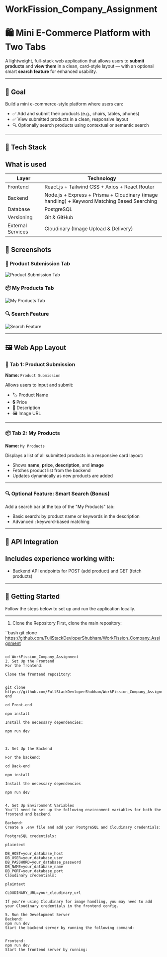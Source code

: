 # WorkFission_Company_Assignment

# 🛍️ Mini E-Commerce Platform with Two Tabs

A lightweight, full-stack web application that allows users to **submit products** and **view them** in a clean, card-style layout — with an optional smart **search feature** for enhanced usability.

---

## 🎯 Goal

Build a mini e-commerce-style platform where users can:
- ✅ Add and submit their products (e.g., chairs, tables, phones)
- ✅ View submitted products in a clean, responsive layout
- 🔍 Optionally search products using contextual or semantic search

---

## 🧱 Tech Stack

## What is used

| Layer             |Technology                                                                                    |
|-------------------|----------------------------------------------------------------------------------------------|
| Frontend          | React.js + Tailwind CSS + Axios + React Router                                               |
| Backend           | Node.js + Express + Prisma + Cloudinary (image handling) + Keyword Matching Based Searching  |
| Database          | PostgreSQL                                                                                   |
| Versioning        | Git & GitHub                                                                                 |
| External Services | Cloudinary (Image Upload & Delivery)                                                         |

## 📸 Screenshots

### 🧾 Product Submission Tab
![Product Submission Tab](./Front-end/public/Screenshot%20from%202025-05-14%2017-08-16.png)

### 📦 My Products Tab
![My Products Tab](./Front-end/public/Screenshot%20from%202025-05-14%2017-07-57.png)

### 🔍 Search Feature
![Search Feature](./Front-end/public/Screenshot%20from%202025-05-14%2017-08-31.png)

---

## 🖼️ Web App Layout

### 🧾 Tab 1: Product Submission
**Name:** `Product Submission`

Allows users to input and submit:
- 🏷️ Product Name  
- 💲 Price  
- 📝 Description  
- 🖼️ Image URL 

---

### 📦 Tab 2: My Products
**Name:** `My Products`

Displays a list of all submitted products in a responsive card layout:
- Shows **name**, **price**, **description**, and **image**
- Fetches product list from the backend
- Updates dynamically as new products are added

---

### 🔍 Optional Feature: Smart Search (Bonus)
Add a search bar at the top of the "My Products" tab:
- Basic search: by product name or keywords in the description
- Advanced : keyword-based matching

---

## 🔌 API Integration

## Includes experience working with:
- Backend API endpoints for POST (add product) and GET (fetch products)

---

## 🚀 Getting Started
Follow the steps below to set up and run the application locally.

---

1. Clone the Repository
First, clone the main repository:

``bash
git clone https://github.com/FullStackDevloperShubham/WorkFission_Company_Assignment
```

cd WorkFission_Company_Assignment
2. Set Up the Frontend
For the frontend:

Clone the frontend repository:


git clone https://github.com/FullStackDevloperShubham/WorkFission_Company_Assignment_Front-end

cd Front-end

npm install

Install the necessary dependencies:

npm run dev



3. Set Up the Backend

For the backend:

cd Back-end

npm install

Install the necessary dependencies

npm run dev


4. Set Up Environment Variables
You'll need to set up the following environment variables for both the frontend and backend.

Backend:
Create a .env file and add your PostgreSQL and Cloudinary credentials:

PostgreSQL credentials:

plaintext

DB_HOST=your_database_host
DB_USER=your_database_user
DB_PASSWORD=your_database_password
DB_NAME=your_database_name
DB_PORT=your_database_port
Cloudinary credentials:

plaintext

CLOUDINARY_URL=your_cloudinary_url

If you're using Cloudinary for image handling, you may need to add your Cloudinary credentials in the frontend config.

5. Run the Development Server
Backend:
npm run dev
Start the backend server by running the following command:


Frontend:
npm run dev
Start the frontend server by running:



